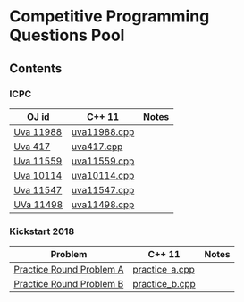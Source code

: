 # Competitive Programming Questions Pool

## Contents
### ICPC
|OJ id|C++ 11|Notes|
|--|--|--|
|[Uva 11988](https://uva.onlinejudge.org/index.php?option=com_onlinejudge&Itemid=8&page=show_problem&problem=3139) | [uva11988.cpp](ICPC/uva11988.cpp)||
|[Uva 417](https://uva.onlinejudge.org/index.php?option=com_onlinejudge&Itemid=8&page=show_problem&problem=358) | [uva417.cpp](ICPC/uva417.cpp)||
|[Uva 11559](https://uva.onlinejudge.org/index.php?option=com_onlinejudge&Itemid=8&page=show_problem&problem=2595) | [uva11559.cpp](ICPC/uva11559.cpp)||
|[Uva 10114](https://uva.onlinejudge.org/index.php?option=com_onlinejudge&Itemid=8&page=show_problem&problem=1055)|[uva10114.cpp](ICPC/uva10114.cpp)||
|[Uva 11547](https://uva.onlinejudge.org/index.php?option=onlinejudge&page=show_problem&problem=2542)|[uva11547.cpp](ICPC/uva11547.cpp)||
|[UVa 11498](https://uva.onlinejudge.org/index.php?option=onlinejudge&page=show_problem&problem=2493)|[uva11498.cpp](ICPC/uva11498.cpp)||

### Kickstart 2018
|Problem|C++ 11|Notes|
|--|--|--|
|[Practice Round Problem A](https://code.google.com/codejam/contest/4374486/dashboard#s=p0)|[practice_a.cpp](2018_Kickstart/practice_a.cpp)||
|[Practice Round Problem B](https://code.google.com/codejam/contest/4374486/dashboard#s=p1)|[practice_b.cpp](2018_Kickstart/practice_b.cpp)||
